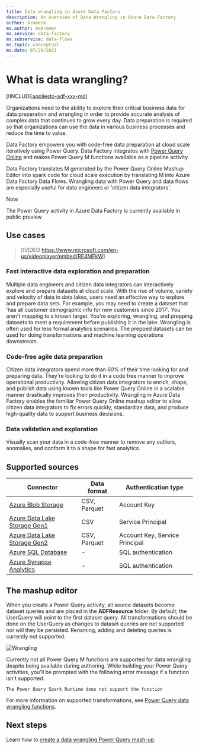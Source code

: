 ```yaml
---
title: Data wrangling in Azure Data Factory
description: An overview of Data Wrangling in Azure Data Factory
author: kromerm
ms.author: makromer
ms.service: data-factory
ms.subservice: data-flows
ms.topic: conceptual
ms.date: 07/29/2021
---
```


# What is data wrangling?

[!INCLUDE[appliesto-adf-xxx-md](includes/appliesto-adf-xxx-md.md)]

Organizations need to the ability to explore their critical business data for data preparation and wrangling in order to provide accurate analysis of complex data that continues to grow every day. Data preparation is required so that organizations can use the data in various business processes and reduce the time to value.

Data Factory empowers you with code-free data preparation at cloud scale iteratively using Power Query. Data Factory integrates with [Power Query Online](/power-query/) and makes Power Query M functions available as a pipeline activity.

Data Factory translates M generated by the Power Query Online Mashup Editor into spark code for cloud scale execution by translating M into Azure Data Factory Data Flows. Wrangling data with Power Query and data flows are especially useful for data engineers or 'citizen data integrators'.

> [!NOTE]
> The Power Query activity in Azure Data Factory is currently available in public preview

## Use cases

> [!VIDEO https://www.microsoft.com/en-us/videoplayer/embed/RE4MFkW]

### Fast interactive data exploration and preparation

Multiple data engineers and citizen data integrators can interactively explore and prepare datasets at cloud scale. With the rise of volume, variety and velocity of data in data lakes, users need an effective way to explore and prepare data sets. For example, you may need to create a dataset that 'has all customer demographic info for new customers since 2017'. You aren't mapping to a known target. You're exploring, wrangling, and prepping datasets to meet a requirement before publishing it in the lake. Wrangling is often used for less formal analytics scenarios. The prepped datasets can be used for doing transformations and machine learning operations downstream.

### Code-free agile data preparation

Citizen data integrators spend more than 60% of their time looking for and preparing data. They're looking to do it in a code free manner to improve operational productivity. Allowing citizen data integrators to enrich, shape, and publish data using known tools like Power Query Online in a scalable manner drastically improves their productivity. Wrangling in Azure Data Factory enables the familiar Power Query Online mashup editor to allow citizen data integrators to fix errors quickly, standardize data, and produce high-quality data to support business decisions.

### Data validation and exploration

Visually scan your data in a code-free manner to remove any outliers, anomalies, and conform it to a shape for fast analytics.

## Supported sources

| Connector | Data format | Authentication type |
| -- | -- | --|
| [Azure Blob Storage](connector-azure-blob-storage.md) | CSV, Parquet | Account Key |
| [Azure Data Lake Storage Gen1](connector-azure-data-lake-store.md) | CSV | Service Principal |
| [Azure Data Lake Storage Gen2](connector-azure-data-lake-storage.md) | CSV, Parquet | Account Key, Service Principal |
| [Azure SQL Database](connector-azure-sql-database.md) | - | SQL authentication |
| [Azure Synapse Analytics](connector-azure-sql-data-warehouse.md) | - | SQL authentication |

## The mashup editor

When you create a Power Query activity, all source datasets become dataset queries and are placed in the **ADFResource** folder. By default, the UserQuery will point to the first dataset query. All transformations should be done on the UserQuery as changes to dataset queries are not supported nor will they be persisted. Renaming, adding and deleting queries is currently not supported.

![Wrangling](media/wrangling-data-flow/editor.png)

Currently not all Power Query M functions are supported for data wrangling despite being available during authoring. While building your Power Query activities, you'll be prompted with the following error message if a function isn't supported:

`The Power Query Spark Runtime does not support the function`

For more information on supported transformations, see [Power Query data wrangling functions](wrangling-functions.md).

## Next steps

Learn how to [create a data wrangling Power Query mash-up](wrangling-tutorial.md).

